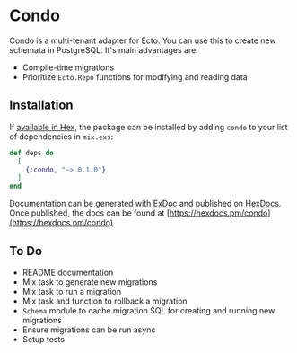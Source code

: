 # Condo

Condo is a multi-tenant adapter for Ecto. You can use this to create new
schemata in PostgreSQL. It's main advantages are:

- Compile-time migrations
- Prioritize `Ecto.Repo` functions for modifying and reading data

## Installation

If [available in Hex](https://hex.pm/docs/publish), the package can be installed
by adding `condo` to your list of dependencies in `mix.exs`:

```elixir
def deps do
  [
    {:condo, "~> 0.1.0"}
  ]
end
```

Documentation can be generated with [ExDoc](https://github.com/elixir-lang/ex_doc)
and published on [HexDocs](https://hexdocs.pm). Once published, the docs can
be found at [https://hexdocs.pm/condo](https://hexdocs.pm/condo).

## To Do

- README documentation
- Mix task to generate new migrations
- Mix task to run a migration
- Mix task and function to rollback a migration
- `Schema` module to cache migration SQL for creating and running new migrations
- Ensure migrations can be run async
- Setup tests
